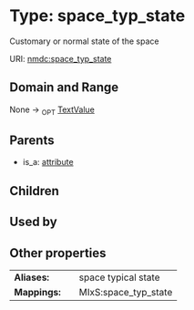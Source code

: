 
# Type: space_typ_state


Customary or normal state of the space

URI: [nmdc:space_typ_state](https://microbiomedata/meta/space_typ_state)


## Domain and Range

None ->  <sub>OPT</sub> [TextValue](TextValue.md)

## Parents

 *  is_a: [attribute](attribute.md)

## Children


## Used by


## Other properties

|  |  |  |
| --- | --- | --- |
| **Aliases:** | | space typical state |
| **Mappings:** | | MIxS:space_typ_state |

